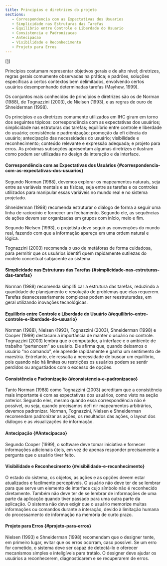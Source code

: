 ```yaml
---
title: Principios e diretrizes do projeto
sections:
   - Correspondencia com as Expectativas dos Usuarios
   - Simplicidade nas Estruturas das Tarefas
   - Equilibrio entre Controle e Liberdade do Usuario
   - Consistencia e Padronizacao
   - Antecipacao
   - Visibilidade e Reconhecimento
   - Projeto para Erros
---
```


[[1]](#label1)

Princípios costumam representar objetivos gerais e de alto nível; diretrizes, regras gerais comumente observadas na prática; e padrões, soluções específicas a certos contextos bem delimitados, envolvendo certos usuários desempenhando determinadas tarefas (Mayhew, 1999).

Os conjuntos mais conhecidos de princípios e diretrizes são os de Norman (1988), de Tognazzini (2003), de Nielsen (1993), e as regras de ouro de Shneiderman (1998).

Os princípios e as diretrizes comumente utilizados em IHC giram em torno dos seguintes tópicos: correspondência com as expectativas dos usuários; simplicidade nas estruturas das tarefas; equilíbrio entre controle e liberdade do usuário; consistência e padronização; promoção da efi ciência do usuário; antecipação das necessidades do usuário; visibilidade e reconhecimento; conteúdo relevante e expressão adequada; e projeto para erros. As próximas subseções apresentam algumas diretrizes e ilustram como podem ser utilizadas no design da interação e da interface.

#### Correspondência com as Expectativas dos Usuários {#correspondencia-com-as-expectativas-dos-usuarios}

Segundo Norman (1988), devemos explorar os mapeamentos naturais, seja entre as variáveis mentais e as físicas, seja entre as tarefas e os controles utilizados para manipular essas variáveis no mundo real e no sistema projetado.

Shneiderman (1998) recomenda estruturar o diálogo de forma a seguir uma linha de raciocínio e fornecer um fechamento. Segundo ele, as sequências de ações devem ser organizadas em grupos com início, meio e fim.

Segundo Nielsen (1993), o projetista deve seguir as convenções do mundo real, fazendo com que a informação apareça em uma ordem natural e lógica.

Tognazzini (2003) recomenda o uso de metáforas de forma cuidadosa, para
permitir que os usuários identifi quem rapidamente sutilezas do modelo conceitual
subjacente ao sistema.

#### Simplicidade nas Estruturas das Tarefas {#simplicidade-nas-estruturas-das-tarefas}

Norman (1988) recomenda simplifi car a estrutura das tarefas, reduzindo a quantidade de planejamento e resolução de problemas que elas requerem. Tarefas desnecessariamente complexas podem ser reestruturadas, em geral utilizando inovações tecnológicas.

#### Equilíbrio entre Controle e Liberdade do Usuário {#equilibrio-entre-controle-e-liberdade-do-usuario}

Norman (1988), Nielsen (1993), Tognazzini (2003), Shneiderman (1998) e Cooper (1999) destacam a importância de manter o usuário no controle. Tognazzini (2003)
lembra que o computador, a interface e o ambiente de trabalho “pertencem” ao usuário. Ele afirma que, quando deixamos o usuário “no comando”, ele aprende rapidamente e ganha um sentimento de maestria. Entretanto, ele ressalta a necessidade de buscar um equilíbrio, pois quando não há limites ou restrições os usuários podem se sentir perdidos ou angustiados com o excesso de opções.

#### Consistência e Padronização {#consistencia-e-padronizacao}

Tanto Norman (1988) como Tognazzini (2003) acreditam que a consistência mais importante é com as expectativas dos usuários, como visto na seção anterior. Segundo eles, mesmo quando essa correspondência não é possível, ou seja, quando precisamos defi nir mapeamentos arbitrários, devemos padronizar. Norman, Tognazzini, Nielsen e Shneiderman recomendam padronizar as ações, os resultados das ações, o layout dos diálogos e as visualizações de informação.

#### Antecipação {#Antecipacao}

Segundo Cooper (1999), o software deve tomar iniciativa e fornecer informações
adicionais úteis, em vez de apenas responder precisamente a pergunta que o usuário
tiver feito.

#### Visibilidade e Reconhecimento {#visibilidade-e-reconhecimento}

O estado do sistema, os objetos, as ações e as opções devem
estar atualizados e facilmente perceptíveis. O usuário não deve ter de se lembrar para que serve um elemento de
interface cujo símbolo não é reconhecido diretamente. Também não deve ter de se
lembrar de informações de uma parte da aplicação quando tiver passado para uma
outra parte da aplicação. O sistema não deve exigir que o usuário memorize muitas
informações ou comandos durante a interação, devido à limitação humana do processamento de informação na memória de curto prazo.

#### Projeto para Erros {#projeto-para-erros}

Nielsen (1993) e Shneiderman (1998) recomendam que o designer tente, em primeiro lugar, evitar que os erros ocorram, caso possível. Se um erro for cometido, o sistema
deve ser capaz de detectá-lo e oferecer mecanismos simples e inteligíveis para tratálo. O designer deve ajudar os usuários a reconhecerem, diagnosticarem e se recuperarem de erros.